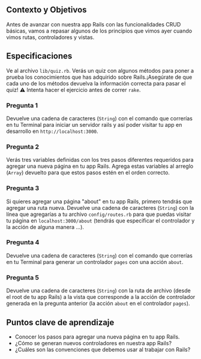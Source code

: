 ## Contexto y Objetivos

Antes de avanzar con nuestra app Rails con las funcionalidades CRUD básicas, vamos a repasar algunos de los principios que vimos ayer cuando vimos rutas, controladores y vistas.

## Especificaciones

Ve al archivo `lib/quiz.rb`. Verás un quiz con algunos métodos para poner a prueba los conocimientos que has adquirido sobre Rails.¡Asegúrate de que cada uno de los métodos devuelva la información correcta para pasar el quiz!
⚠️ Intenta hacer el ejercicio antes de correr `rake`.

### Pregunta 1

Devuelve una cadena de caracteres (`String`) con el comando que correrías en tu Terminal para iniciar un servidor rails y así poder visitar tu app en desarrollo en `http://localhost:3000`.

### Pregunta 2

Verás tres variables definidas con los tres pasos diferentes requeridos para agregar una nueva página en tu app Rails. Agrega estas variables al arreglo (`Array`) devuelto para que estos pasos estén en el orden correcto.

### Pregunta 3

Si quieres agregar una página "about" en tu app Rails, primero tendrás que agregar una ruta nueva. Devuelve una cadena de caracteres (`String`) con la línea que agregarías a tu archivo `config/routes.rb` para que puedas visitar tu página en `localhost:3000/about` (tendrás que especificar el controlador y la acción de alguna manera …).

### Pregunta 4

Devuelve una cadena de caracteres (`String`) con el comando que correrías en tu Terminal para generar un controlador `pages` con una acción `about`.

### Pregunta 5

Devuelve una cadena de caracteres (`String`) con la ruta de archivo (desde el root de tu app Rails) a la vista que corresponde a la acción de controlador generada en la pregunta anterior (la acción `about` en el controlador `pages`).


## Puntos clave de aprendizaje

- Conocer los pasos para agregar una nueva página en tu app Rails.
- ¿Cómo se generan nuevos controladores en nuestra app Rails?
- ¿Cuáles son las convenciones que debemos usar al trabajar con Rails?
